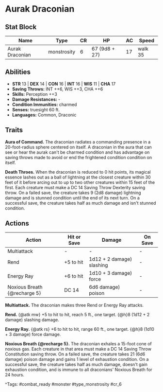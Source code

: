 # Aurak Draconian

## Stat Block

| Name | Type | CR | HP | AC | Speed |
|------|------|----|----|----|-------|
| Aurak Draconian | monstrosity | 6 | 67 (9d8 + 27) | 17 | walk 35 |

## Abilities

- **STR** 13 | **DEX** 14 | **CON** 16 | **INT** 16 | **WIS** 11 | **CHA** 17
- **Saving Throws:** INT ++6, WIS ++3, CHA ++6  
- **Skills:** Perception ++3  
- **Damage Resistances:** -  
- **Condition Immunities:** charmed  
- **Senses:** truesight 60 ft.  
- **Languages:** Common, Draconic

## Traits

**Aura of Command.** The draconian radiates a commanding presence in a 20-foot-radius sphere centered on itself. A draconian in the aura that can see or hear the aurak can't be charmed condition and has advantage on saving throws made to avoid or end the frightened condition condition on itself.

**Death Throes.** When the draconian is reduced to 0 hit points, its magical essence lashes out as a ball of lightning at the closest creature within 30 feet of it before arcing out to up to two other creatures within 15 feet of the first. Each creature must make a DC 14 Saving Throw Dexterity saving throw. On a failed save, the creature takes 9 (2d8 damage) lightning damage and is stunned condition until the end of its next turn. On a successful save, the creature takes half as much damage and isn't stunned condition.


## Actions

| Action | Hit or Save | Damage | On Save |
|--------|--------------|--------|----------|
| Multiattack | - | - | - |
| Rend | +5 to hit | 1d12 + 2 damage) slashing | - |
| Energy Ray | +6 to hit | 1d10 + 3 damage) force | - |
| Noxious Breath {@recharge 5} | DC 14 | 6d6 damage) poison | - |

**Multiattack.** The draconian makes three Rend or Energy Ray attacks.

**Rend.** {@atk mw} +5 to hit to hit, reach 5 ft., one target. {@h}8 (1d12 + 2 damage) slashing damage.

**Energy Ray.** {@atk rs} +6 to hit to hit, range 60 ft., one target. {@h}8 (1d10 + 3 damage) force damage.

**Noxious Breath {@recharge 5}.** The draconian exhales a 15-foot cone of noxious gas. Each creature in that area must make a DC 14 Saving Throw Constitution saving throw. On a failed save, the creature takes 21 (6d6 damage) poison damage and gains 1 level of exhaustion condition. On a successful save, the creature takes half as much damage, doesn't gain exhaustion condition, and is immune to all draconians' Noxious Breath for 24 hours.


^Tags: #combat_ready #monster #type_monstrosity #cr_6